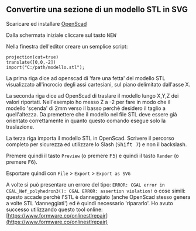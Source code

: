 ## Convertire una sezione di un modello STL in SVG

Scaricare ed installare [OpenScad](https://openscad.org/)  
  
Dalla schermata iniziale cliccare sul tasto <kbd>NEW</kbd>  

Nella finestra dell'editor creare un semplice script:  
```
projection(cut=true)
translate([0,0,-2])
import("C:/path/modello.stl");
```

La prima riga dice ad openscad di 'fare una fetta' del modello STL visualizzato all'incrocio degli assi cartesiani, sul piano delimitato dall'asse X.  

La seconda riga dice ad OpenScad di traslare il modello lungo X,Y,Z dei valori riportati. Nell'esempio ho messo Z a -2 per fare in modo che il modello 'scenda' di 2mm verso il basso perchè desidero il taglio a quell'altezza. Da premettere che il modello nel file STL deve essere già orientato correttamente in quanto questo comando esegue solo la traslazione.  

La terza riga importa il modello STL in OpenScad. Scrivere il percorso completo per sicurezza ed utilizzare lo Slash (<kbd>Shift 7</kbd>) e non il backslash.  

Premere quindi il tasto `Preview` (o premere <kbd>F5</kbd>) e quindi il tasto `Render` (o premere <kbd>F6</kbd>).  

Esportare quindi con `File` > `Export` > `Export as SVG`

A volte si può presentare un errore del tipo: `ERROR: CGAL error in CGAL_Nef_polyhedron3(): CGAL ERROR: assertion violation!` o cose simili: questo accade perchè l'STL è danneggiato (anche OpenScad stesso genera a volte STL 'danneggiati') ed è quindi necessario 'ripararlo'. Ho avuto successo utilizzando questo tool online: [https://www.formware.co/onlinestlrepair](https://www.formware.co/onlinestlrepair)
